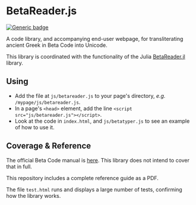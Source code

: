 # BetaReader.js

[![Generic badge](https://img.shields.io/badge/version-1.2.0-green.svg)](https://shields.io/)

A code library, and accompanying end-user webpage, for transliterating ancient Greek in Beta Code into Unicode.

This library is coordinated with the functionality of the Julia [BetaReader.jl](https://github.com/Eumaeus/BetaReader.jl) library.

## Using

- Add the file at `js/betareader.js` to your page's directory, *e.g.* `/mypage/js/betareader.js`.
- In a page's `<head>` element, add the line `<script src="js/betareader.js"></script>`.
- Look at the code in `index.html`, and `js/betatyper.js` to see an example of how to use it.

## Coverage & Reference

The official Beta Code manual is [here](https://stephanus.tlg.uci.edu/encoding/BCM.pdf). This library does not intend to cover that in full.

This repository includes a complete reference guide as a PDF.

The file `test.html` runs and displays a large number of tests, confirming how the library works.